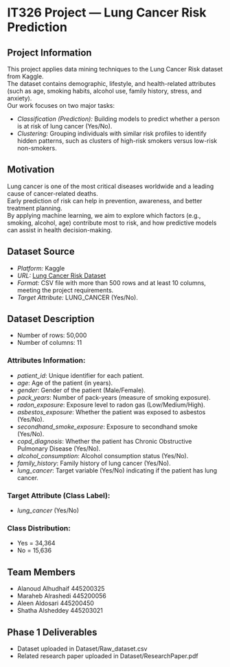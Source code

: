 # IT326 Project — Lung Cancer Risk Prediction

## Project Information
This project applies data mining techniques to the Lung Cancer Risk dataset from Kaggle.  
The dataset contains demographic, lifestyle, and health-related attributes (such as age, smoking habits, alcohol use, family history, stress, and anxiety).  
Our work focuses on two major tasks:

- *Classification (Prediction):* Building models to predict whether a person is at risk of lung cancer (Yes/No).  
- *Clustering:* Grouping individuals with similar risk profiles to identify hidden patterns, such as clusters of high-risk smokers versus low-risk non-smokers.

## Motivation
Lung cancer is one of the most critical diseases worldwide and a leading cause of cancer-related deaths.  
Early prediction of risk can help in prevention, awareness, and better treatment planning.  
By applying machine learning, we aim to explore which factors (e.g., smoking, alcohol, age) contribute most to risk, and how predictive models can assist in health decision-making.

## Dataset Source
- *Platform:* Kaggle  
- *URL:* [Lung Cancer Risk Dataset](https://www.kaggle.com/datasets/mikeytracegod/lung-cancer-risk-dataset)  
- *Format:* CSV file with more than 500 rows and at least 10 columns, meeting the project requirements.  
- *Target Attribute:* LUNG_CANCER (Yes/No).

## Dataset Description
- Number of rows: 50,000  
- Number of columns: 11  

### Attributes Information:
- *patient_id*: Unique identifier for each patient.  
- *age*: Age of the patient (in years).  
- *gender*: Gender of the patient (Male/Female).  
- *pack_years*: Number of pack-years (measure of smoking exposure).  
- *radon_exposure*: Exposure level to radon gas (Low/Medium/High).  
- *asbestos_exposure*: Whether the patient was exposed to asbestos (Yes/No).  
- *secondhand_smoke_exposure*: Exposure to secondhand smoke (Yes/No).  
- *copd_diagnosis*: Whether the patient has Chronic Obstructive Pulmonary Disease (Yes/No).  
- *alcohol_consumption*: Alcohol consumption status (Yes/No).  
- *family_history*: Family history of lung cancer (Yes/No).  
- *lung_cancer*: Target variable (Yes/No) indicating if the patient has lung cancer.  

### Target Attribute (Class Label):
- *lung_cancer* (Yes/No)  

### Class Distribution:
- Yes = 34,364  
- No = 15,636

## Team Members
- Alanoud Alhudhaif 445200325 
- Maraheb Alrashedi 445200056
- Aleen Aldosari 445200450
- Shatha Alsheddey 445203021

## Phase 1 Deliverables
- Dataset uploaded in Dataset/Raw_dataset.csv  
- Related research paper uploaded in Dataset/ResearchPaper.pdf  
